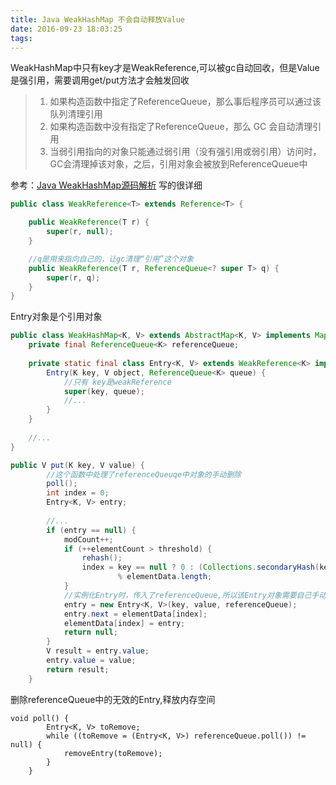 ```yaml
---
title: Java WeakHashMap 不会自动释放Value
date: 2016-09-23 18:03:25
tags:
---
```




WeakHashMap中只有key才是WeakReference,可以被gc自动回收，但是Value是强引用，需要调用get/put方法才会触发回收




> 1. 如果构造函数中指定了ReferenceQueue，那么事后程序员可以通过该队列清理引用
> 2. 如果构造函数中没有指定了ReferenceQueue，那么 GC 会自动清理引用
> 3. 当弱引用指向的对象只能通过弱引用（没有强引用或弱引用）访问时，GC会清理掉该对象，之后，引用对象会被放到ReferenceQueue中

参考：[Java WeakHashMap源码解析](http://liujiacai.net/blog/2015/09/27/java-weakhashmap/) 写的很详细

```java
public class WeakReference<T> extends Reference<T> {

    public WeakReference(T r) {
        super(r, null);
    }

	//q是用来指向自己的，让gc清理“引用”这个对象
    public WeakReference(T r, ReferenceQueue<? super T> q) {
        super(r, q);
    }
}
```

Entry对象是个引用对象

```java
public class WeakHashMap<K, V> extends AbstractMap<K, V> implements Map<K, V> {
	private final ReferenceQueue<K> referenceQueue;
	
	private static final class Entry<K, V> extends WeakReference<K> implements Map.Entry<K, V> {
		Entry(K key, V object, ReferenceQueue<K> queue) {
			//只有 key是weakReference
			super(key, queue);
			//...
		}
	}
	
	//...
}
```





```java
public V put(K key, V value) {
		//这个函数中处理了referenceQueuqe中对象的手动删除
        poll();
        int index = 0;
        Entry<K, V> entry;
		
		//...
        if (entry == null) {
            modCount++;
            if (++elementCount > threshold) {
                rehash();
                index = key == null ? 0 : (Collections.secondaryHash(key) & 0x7FFFFFFF)
                        % elementData.length;
            }
            //实例化Entry时，传入了referenceQueue,所以该Entry对象需要自己手动释放
            entry = new Entry<K, V>(key, value, referenceQueue);
            entry.next = elementData[index];
            elementData[index] = entry;
            return null;
        }
        V result = entry.value;
        entry.value = value;
        return result;
    }
```


删除referenceQueue中的无效的Entry,释放内存空间

```
void poll() {
        Entry<K, V> toRemove;
        while ((toRemove = (Entry<K, V>) referenceQueue.poll()) != null) {
            removeEntry(toRemove);
        }
    }
```



